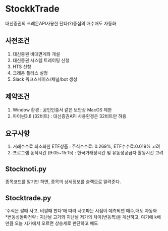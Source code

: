 # StockkTrade
대신증권의 크레온API사용한 단타(?)중심의 매수매도 자동화 

## 사전조건
1. 대신증권 비대면계좌 개설
2. 대신증권 시스템 트레이팅 신청 
3. HTS 신청 
4. 크레온 플러스 설정
5. Slack 워크스페이스/채널/bot 생성

## 제약조건 
1. Window 환경 : 공인인증서 같은 보안상 MacOS 제한
2. 파이썬3.8 (32비트) : 대신증권API 사용환경은 32비트만 허용

## 요구사항 
1. 거래수수료 최소화한 ETF상품 : 주식수수료: 0.269%, ETF수수료:0.019% 고려
2. 프로그램 동작시간 (9:05~15:15) : 한국거래장시간 및 유동성공급자 활동시간 고려 

## Stocknoti.py
종목코드를 알기만 하면, 종목의 상세정보를 슬랙으로 알려준다. 

## Stocktrade.py
'주식은 쌀때 사고, 비쌀때 판다'에 따라 사고파는 시점이 예측되면 매수,매도 자동화<br>
*변동성돌파전략 : 지난날 고가와 지난날 저가의 차이(변동폭)을 계산하고, 여기에 k배 만큼 오늘 시가에서 오르면 상승세로 판단하고 매도
